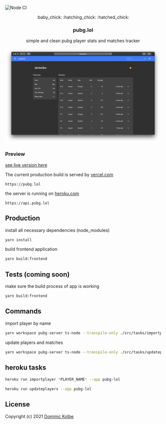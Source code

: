 ![Node CI](https://github.com/dominickolbe/pubg/workflows/Node%20CI/badge.svg?branch=master)

<p align="center">
  <p align="center">:baby_chick: :hatching_chick: :hatched_chick:</p>
  <h3 align="center">pubg.lol</h3>
  <p align="center">simple and clean pubg player stats and matches tracker<p>
</p>

![Preview](https://github.com/dominickolbe/pubg/blob/master/preview.png?raw=true "pubg.lol")

### Preview

[see live version here](https://pubg.lol)

The current production build is served by [vercel.com](https://vercel.com)

```http
https://pubg.lol
```

the server is running on [heroku.com](https://heroku.com)

```http
https://api.pubg.lol
```

## Production

install all necessary dependencies (node_modules)

```bash
yarn install
```

build frontend application

```bash
yarn build:frontend
```

## Tests (coming soon)

make sure the build process of app is working

```bash
yarn build:frontend
```

## Commands

import player by name

```bash
yarn workspace pubg-server ts-node --transpile-only ./src/tasks/importplayer.ts *PLAYER_NAME*
```

update players and matches

```bash
yarn workspace pubg-server ts-node --transpile-only ./src/tasks/updateplayers.ts *UPDATE_INTERVAL optional*
```

## heroku tasks

```bash
heroku run importplayer *PLAYER_NAME* --app pubg-lol
```

```bash
heroku run updateplayers --app pubg-lol
```

## License

Copyright (c) 2021 [Dominic Kolbe](https://dominickolbe.dk)
